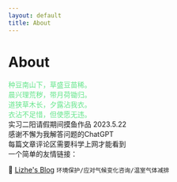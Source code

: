```yaml
---
layout: default
title: About
---
```

<h1>About</h1>
<font color="#63E58A">
种豆南山下，草盛豆苗稀。
<br>晨兴理荒秽，带月荷锄归。
<br>道狭草木长，夕露沾我衣。
<br>衣沾不足惜，但使愿无违。

</font>
<br>实习二阳请假期间摸鱼作品
2023.5.22
<br>感谢不懈为我解答问题的ChatGPT
<br>每篇文章评论区需要科学上网才能看到

<br>
一个简单的友情链接：

🔵 [Lizhe's Blog](https://lizhening.github.io/) `环境保护/应对气候变化咨询/温室气体减排`